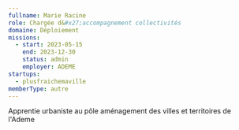 ```yaml
---
fullname: Marie Racine
role: Chargée d&#x27;accompagnement collectivités
domaine: Déploiement
missions:
  - start: 2023-05-15
    end: 2023-12-30
    status: admin
    employer: ADEME
startups:
  - plusfraichemaville
memberType: autre
---
```


Apprentie urbaniste au pôle aménagement des villes et territoires de l'Ademe
